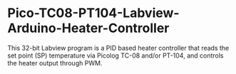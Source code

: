 # Pico-TC08-PT104-Labview-Arduino-Heater-Controller
This 32-bit Labview program is a PID based heater controller that reads the set point (SP) temperature via Picolog TC-08 and/or PT-104, and controls the heater output through PWM. 
